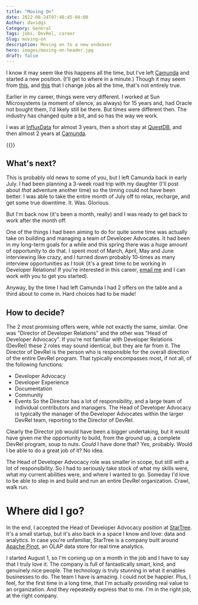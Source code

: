 ```yaml
---
title: "Moving On"
date: 2022-08-24T07:48:45-04:00
Author: davidgs
Category: General
Tags: jobs, DevRel, career
Slug: moving-on
description: Moving on to a new endeavor
hero: images/moving-on-header.jpg
draft: false
---
```


I know it may seem like this happens all the time, but I've left [Camunda](https://camunda.com) and started a new position. (I'll get to where in a minute.) Though it may seem from [this](/posts/work/its-time-series-all-the-way-down/), and [this](/posts/work/what-in-the-job-hopping-hell/) that I change jobs all the time, that's not entirely true.

Earlier in my career, things were very different. I worked at Sun Microsystems (a moment of silence, as always) for 15 years and, had Oracle not bought them, I'd likely still be there. But times were different then. The industry has changed quite a bit, and so has the way we work.

I was at [InfluxData](https://influxdata.com) for almost 3 years, then a short stay at [QuestDB](https://questdb.com), and then almost 2 years at [Camunda](https://camunda.com).

{{<youtube id="6b0ftfKFEJg" >}}

## What's next?

This is probably old news to some of you, but I left Camunda back in early  July. I had been planning a 3-week road trip with my daughter (I'll post about *that* adventure another time) so the timing could not have been better. I was able to take the entire month of July off to relax, recharge, and get some true downtime. It. Was. Glorious.

But I'm back now (it's been a month, really) and I was ready to get back to work after the month off.

One of the things I had been aiming to do for quite some time was actually take on building and managing a team of Developer Advocates. It had been in my long-term goals for a while and this spring there was a huge amount of opportunity to do that. I spent most of March, April, May and June interviewing like crazy, and I turned down probably 10-times as many interview opportunities as I took (it's a great time to be working in Developer Relations! If you're interested in this career, [email me](mailto:davidgs@davidgs.com) and I can work with you to get you started).

Anyway, by the time I had left Camunda I had 2 offers on the table and a third about to come in. Hard choices had to be made!

## How to decide?

The 2 most promising offers were, while not exactly the same, similar. One was "Director of Developer Relations" and the other was "Head of Developer Advocacy". If you're not familiar with Developer Relations (DevRel) these 2 roles may sound identical, but they are far from it. The Director of DevRel is the person who is responsible for the overall direction of the entire DevRel program. That typically encompasses most, if not all, of the following functions:
- Developer Advocacy
- Developer Experience
- Documentation
- Community
- Events
So the Director has a lot of responsibility, and a large team of individual contributors and managers. The Head of Developer Advocacy is typically the manager of the Developer Advocates within the larger DevRel team, reporting to the Director of DevRel.

Clearly the Director job would have been a bigger undertaking, but it would have given me the opportunity to build, from the ground up, a complete DevRel program, soup to nuts. *Could* I have done that? Yes, probably. Would I be able to do a great job of it? No idea.

The Head of Developer Advocacy role was smaller in scope, but still with a lot of responsibility. So I had to seriously take stock of what my skills were, what my current abilities were, and where I wanted to go. Someday I'd love to be able to step in and build and run an entire DevRel organization. Crawl, walk run.

# Where did I go?

In the end, I accepted the Head of Developer Advocacy position at [StarTree](https://startree.ai). It's a small startup, but it's also back in a space I know and love: data and analytics. In case you're unfamiliar, StarTree is a company built around [Apache Pinot](https://pinot.apache.org), an OLAP data store for real time analytics.

I started August 1, so I'm coming up on a month in the job and I have to say that I truly love it. The company is full of fantastically smart, kind, and genuinely nice people. The technology is truly stunning in what it enables businesses to do. The team I have is amazing. I could not be happier. Plus, I feel, for the first time in a long time, that I'm actually providing real value to an organization. And they repeatedly express that to me. I'm in the right job, at the right company.